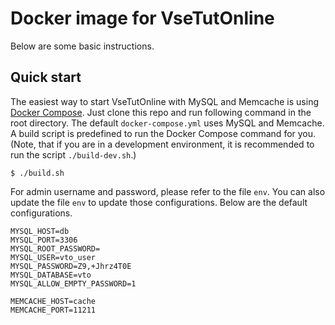 # Docker image for VseTutOnline

Below are some basic instructions.

## Quick start

The easiest way to start VseTutOnline with MySQL and Memcache is using [Docker Compose](https://docs.docker.com/compose/). Just clone this repo and run following command in the root directory. The default `docker-compose.yml` uses MySQL and Memcache. A build script is predefined to run the Docker Compose command for you. (Note, that if you are in a development environment, it is recommended to run the script `./build-dev.sh`.)

~~~
$ ./build.sh
~~~

For admin username and password, please refer to the file `env`. You can also update the file `env` to update those configurations. Below are the default configurations.

~~~
MYSQL_HOST=db
MYSQL_PORT=3306
MYSQL_ROOT_PASSWORD=
MYSQL_USER=vto_user
MYSQL_PASSWORD=Z9,+Jhrz4T0E
MYSQL_DATABASE=vto
MYSQL_ALLOW_EMPTY_PASSWORD=1

MEMCACHE_HOST=cache
MEMCACHE_PORT=11211
~~~